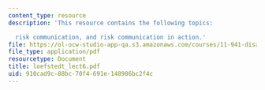 ```yaml
---
content_type: resource
description: 'This resource contains the following topics:

  risk communication, and risk communication in action.'
file: https://ol-ocw-studio-app-qa.s3.amazonaws.com/courses/11-941-disaster-vulnerability-and-resilience-spring-2005/910cad9c88bc70f4691e148986bc2f4c_loefstedt_lect6.pdf
file_type: application/pdf
resourcetype: Document
title: loefstedt_lect6.pdf
uid: 910cad9c-88bc-70f4-691e-148986bc2f4c
---
```

